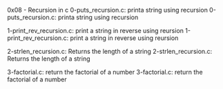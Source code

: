 0x08 - Recursion in c
0-puts_recursion.c: printa string using recursion
0-puts_recursion.c: printa string using recursion

1-print_rev_recursion.c: print a string in reverse using reursion
1-print_rev_recursion.c: print a string in reverse using reursion

2-strlen_recursion.c: Returns the length of a string
2-strlen_recursion.c: Returns the length of a string

3-factorial.c: return the factorial of a number
3-factorial.c: return the factorial of a number

